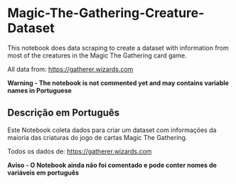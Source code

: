 # Magic-The-Gathering-Creature-Dataset

This notebook does data scraping to create a dataset with information from most of the creatures in the Magic The Gathering card game.</p>
All data from: https://gatherer.wizards.com</p>
<b>Warning - The notebook is not commented yet and may contains variable names in Portuguese</b>

## Descrição em Português
Este Notebook coleta dados para criar um dataset com informações da maioria das criaturas do jogo de cartas Magic The Gathering. </p>
Todos os dados de: https://gatherer.wizards.com </p>
<b> Aviso - O Notebook ainda não foi comentado e pode conter nomes de variáveis em português </b>
